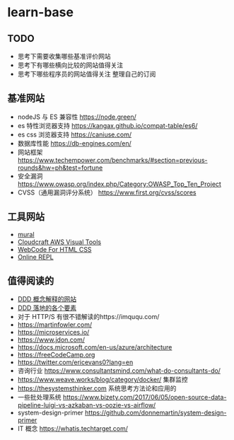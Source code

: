 # learn-base
## TODO
* 思考下需要收集哪些基准评价网站
* 思考下有哪些横向比较的网站值得关注
* 思考下哪些程序员的网站值得关注
整理自己的订阅

## 基准网站
* nodeJS 与 ES 兼容性  https://node.green/
* es 特性浏览器支持 https://kangax.github.io/compat-table/es6/
* es css 浏览器支持 https://caniuse.com/
* 数据库性能 https://db-engines.com/en/
* 网站框架 https://www.techempower.com/benchmarks/#section=previous-rounds&hw=ph&test=fortune
* 安全漏洞 https://www.owasp.org/index.php/Category:OWASP_Top_Ten_Project
* CVSS（通用漏洞评分系统）  https://www.first.org/cvss/scores

## 工具网站
* [mural](https://app.mural.co/)
* [Cloudcraft AWS Visual Tools](https://cloudcraft.co/)
* [WebCode For HTML CSS](https://webcode.tools/)
* [Online REPL](https://repl.it/)

## 值得阅读的
* [DDD 概念解释的网站](https://thedomaindrivendesign.io)
* [DDD 落地的各个要素](https://www.infoq.com/articles/ddd-in-practice/)
* 对于 HTTP/S 有很不错解读的https://imququ.com/
* https://martinfowler.com/
* https://microservices.io/
* https://www.jdon.com/
* https://docs.microsoft.com/en-us/azure/architecture
* https://freeCodeCamp.org
* https://twitter.com/ericevans0?lang=en
* 咨询行业 https://www.consultantsmind.com/what-do-consultants-do/
* https://www.weave.works/blog/category/docker/ 集群监控
* https://thesystemsthinker.com 系统思考方法论和应用的
* 一些批处理系统 https://www.bizety.com/2017/06/05/open-source-data-pipeline-luigi-vs-azkaban-vs-oozie-vs-airflow/
* system-design-primer https://github.com/donnemartin/system-design-primer
* IT 概念 https://whatis.techtarget.com/

